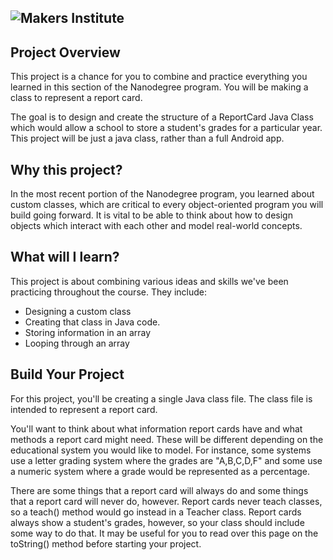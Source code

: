 ![Makers Institute](../images/logo-makersinstitute.png)
-

## Project Overview
This project is a chance for you to combine and practice everything you learned in this section of the Nanodegree program. You will be making a class to represent a report card.

The goal is to design and create the structure of a ReportCard Java Class which would allow a school to store a student's grades for a particular year. This project will be just a java class, rather than a full Android app.

## Why this project?
In the most recent portion of the Nanodegree program, you learned about custom classes, which are critical to every object-oriented program you will build going forward. It is vital to be able to think about how to design objects which interact with each other and model real-world concepts.

## What will I learn?
This project is about combining various ideas and skills we've been practicing throughout the course. They include:

- Designing a custom class
- Creating that class in Java code.
- Storing information in an array
- Looping through an array

## Build Your Project
For this project, you'll be creating a single Java class file. The class file is intended to represent a report card.

You'll want to think about what information report cards have and what methods a report card might need. These will be different depending on the educational system you would like to model. For instance, some systems use a letter grading system where the grades are "A,B,C,D,F" and some use a numeric system where a grade would be represented as a percentage.

There are some things that a report card will always do and some things that a report card will never do, however. Report cards never teach classes, so a teach() method would go instead in a Teacher class. Report cards always show a student's grades, however, so your class should include some way to do that. It may be useful for you to read over this page on the toString() method before starting your project.

